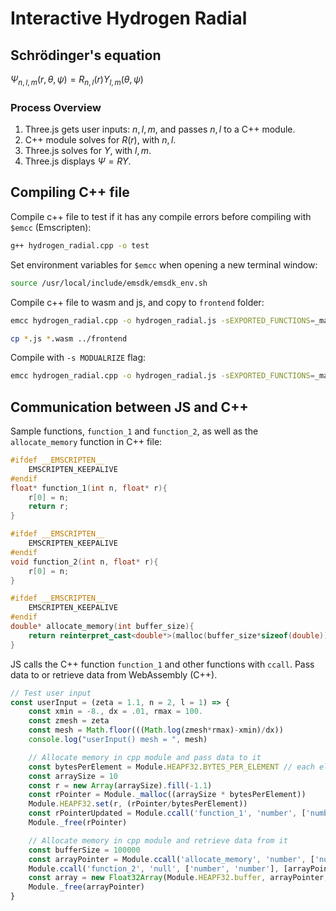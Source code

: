 # Interactive Hydrogen Radial
## Schrödinger's equation
$\Psi_{n,l,m}(r, \theta, \psi) = R_{n,l}(r) Y_{l,m}(\theta, \psi)$

### Process Overview
1. Three.js gets user inputs: $n, l, m$, and passes $n, l$ to a C++ module.
2. C++ module solves for $R(r)$, with $n, l$.
3. Three.js solves for $Y$, with $l, m$.
4. Three.js displays $\Psi=R Y$.

## Compiling C++ file
Compile c++ file to test if it has any compile errors before compiling with `$emcc` (Emscripten):
```bash
g++ hydrogen_radial.cpp -o test
```

Set environment variables for `$emcc` when opening a new terminal window:
```bash
source /usr/local/include/emsdk/emsdk_env.sh
```

Compile c++ file to wasm and js, and copy to `frontend` folder:
```bash
emcc hydrogen_radial.cpp -o hydrogen_radial.js -sEXPORTED_FUNCTIONS=_malloc,_free,_main -sEXPORTED_RUNTIME_METHODS=ccall,UTF8ToString

cp *.js *.wasm ../frontend
```

Compile with `-s MODUALRIZE` flag:
```bash
emcc hydrogen_radial.cpp -o hydrogen_radial.js -sEXPORTED_FUNCTIONS=_malloc,_free,_main -sEXPORTED_RUNTIME_METHODS=ccall,UTF8ToString -sMODULARIZE
```

## Communication between JS and C++
Sample functions, `function_1` and `function_2`, as well as the `allocate_memory` function in C++ file:
```c++
#ifdef __EMSCRIPTEN__
    EMSCRIPTEN_KEEPALIVE
#endif
float* function_1(int n, float* r){
    r[0] = n;
    return r;
}

#ifdef __EMSCRIPTEN__
    EMSCRIPTEN_KEEPALIVE
#endif
void function_2(int n, float* r){
    r[0] = n;
}

#ifdef __EMSCRIPTEN__
    EMSCRIPTEN_KEEPALIVE
#endif
double* allocate_memory(int buffer_size){
    return reinterpret_cast<double*>(malloc(buffer_size*sizeof(double)));
}
```

JS calls the C++ function `function_1` and other functions with `ccall`. Pass data to or retrieve data from WebAssembly (C++).
```js
// Test user input
const userInput = (zeta = 1.1, n = 2, l = 1) => {
    const xmin = -8., dx = .01, rmax = 100.
    const zmesh = zeta
    const mesh = Math.floor(((Math.log(zmesh*rmax)-xmin)/dx))
    console.log("userInput() mesh = ", mesh)

    // Allocate memory in cpp module and pass data to it
    const bytesPerElement = Module.HEAPF32.BYTES_PER_ELEMENT // each element is a float number
    const arraySize = 10
    const r = new Array(arraySize).fill(-1.1)
    const rPointer = Module._malloc((arraySize * bytesPerElement))
    Module.HEAPF32.set(r, (rPointer/bytesPerElement))
    const rPointerUpdated = Module.ccall('function_1', 'number', ['number', 'number'], [n, rPointer])
    Module._free(rPointer)

    // Allocate memory in cpp module and retrieve data from it
    const bufferSize = 100000
    const arrayPointer = Module.ccall('allocate_memory', 'number', ['number'], [bufferSize])
    Module.ccall('function_2', 'null', ['number', 'number'], [arrayPointer, bufferSize])
    const array = new Float32Array(Module.HEAPF32.buffer, arrayPointer, bufferSize)
    Module._free(arrayPointer)
}
```

<!-- Archived notes

## uWebSockets

GitHub repository: https://github.com/uNetworking/uWebSockets.git.

User manual: https://github.com/uNetworking/uWebSockets/blob/master/misc/READMORE.md

```bash
git clone --recurse-submodules https://github.com/uNetworking/uWebSockets.git

cd uWebSockets

# Update compiler version on Mac
softwareupdate -l
sudo softwareupdate -i 'Command Line Tools for Xcode-15.0' -R
gcc --version # Apple clang 15.0.0

# Build example files (examples/*.cpp)
sudo make
# Built Http3Server, Broadcast, HelloWorld, Crc32, ServerName, EchoServer, BroadcastingEchoServer, UpgradeSync, UpgradeAsync

make install # Install uWebSockets source files in /usr/local/include
```

###  Compile a HelloWorld example
```bash
# With websocket code in a cpp file only
g++ -march=native -O3 -Wpedantic -Wall -Wextra -Wsign-conversion -Wconversion -std=c++20 -IuWebSockets/src -IuWebSockets/uSockets/src -flto websocket_server.cpp uWebSockets/uSockets/*.o -lz -o HelloWorld
``` -->